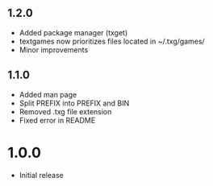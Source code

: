 ## 1.2.0

- Added package manager (txget)
- textgames now prioritizes files located in ~/.txg/games/
- Minor improvements

## 1.1.0

- Added man page
- Split PREFIX into PREFIX and BIN
- Removed .txg file extension
- Fixed error in README

# 1.0.0

- Initial release
